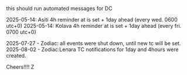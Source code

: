 this should run automated messages for DC

2025-05-14: Asiti 4h reminder at is set + 1day ahead (every wed. 0600 utc+0)
2025-05-14: Kolava 4h reminder at is set + 1day ahead (every fri. 0700 utc+0)


2025-07-27 - Zodiac: all events were shut down, until new tc will be set.
2025-08-02 - Zodiac:Lenara TC notifications for 1day and 4hours were created.

Cheers!!!!
Z
